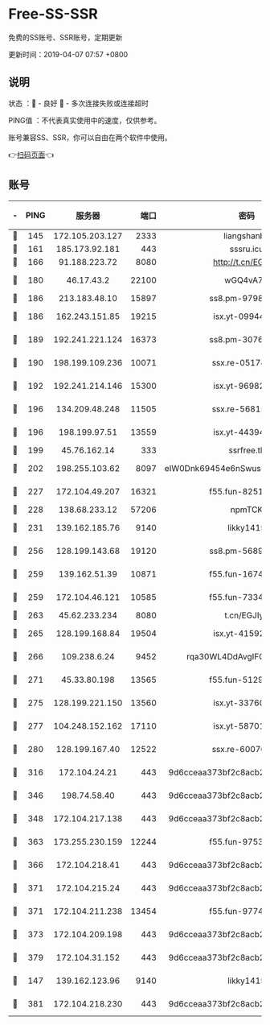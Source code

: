 # Free-SS-SSR

免费的SS账号、SSR账号，定期更新

更新时间：2019-04-07 07:57 +0800

## 说明

状态     ：🙂 - 良好 🙁 - 多次连接失败或连接超时

PING值   ：不代表真实使用中的速度，仅供参考。

账号兼容SS、SSR，你可以自由在两个软件中使用。

👉[扫码页面](https://liesauer.github.io/Free-SS-SSR/)👈

## 账号

|-|PING|服务器|端口|密码|加密方式|区域|
|:----:|:----:|:-----:|-----:|:----:|:----:|:----:|
|🙂|145|172.105.203.127|2333|liangshanbo|chacha20|JP|
|🙂|161|185.173.92.181|443|sssru.icu|rc4-md5|RU|
|🙂|166|91.188.223.72|8080|http://t.cn/EGJIyrl|rc4-md5|RU|
|🙂|180|46.17.43.2|22100|wGQ4vA7D|aes-256-gcm|RU|
|🙂|186|213.183.48.10|15897|ss8.pm-97980704|rc4-md5|RU|
|🙂|186|162.243.151.85|19215|isx.yt-09944441|aes-256-cfb|US|
|🙂|189|192.241.221.124|16373|ss8.pm-30761179|aes-256-cfb|US|
|🙂|190|198.199.109.236|10071|ssx.re-05174264|aes-256-cfb|US|
|🙂|192|192.241.214.146|15300|isx.yt-96982651|aes-256-cfb|US|
|🙂|196|134.209.48.248|11505|ssx.re-56815619|aes-256-cfb|US|
|🙂|196|198.199.97.51|13559|isx.yt-44394689|aes-256-cfb|US|
|🙂|199|45.76.162.14|333|ssrfree.tk|rc4|SG|
|🙂|202|198.255.103.62|8097|eIW0Dnk69454e6nSwuspv9DmS201tQ0D|aes-256-cfb|US|
|🙂|227|172.104.49.207|16321|f55.fun-82511518|aes-256-cfb|SG|
|🙂|228|138.68.233.12|57206|npmTCK|rc4-md5|US|
|🙂|231|139.162.185.76|9140|likky1415|aes-256-cfb|DE|
|🙂|256|128.199.143.68|19120|ss8.pm-56891899|aes-256-cfb|SG|
|🙂|259|139.162.51.39|10871|f55.fun-16741898|aes-256-cfb|SG|
|🙂|259|172.104.46.121|10585|f55.fun-73340973|aes-256-cfb|SG|
|🙂|263|45.62.233.234|8080|t.cn/EGJIyrl|rc4-md5|CA|
|🙂|265|128.199.168.84|19504|isx.yt-41592631|aes-256-cfb|SG|
|🙂|266|109.238.6.24|9452|rqa30WL4DdAvgIFG6Fs3znzTa|aes-256-cfb|FR|
|🙂|271|45.33.80.198|13565|f55.fun-51293077|aes-256-cfb|US|
|🙂|275|128.199.221.150|13560|isx.yt-33760671|aes-256-cfb|SG|
|🙂|277|104.248.152.162|17110|isx.yt-58701145|aes-256-cfb|SG|
|🙂|280|128.199.167.40|12522|ssx.re-60076852|aes-256-cfb|SG|
|🙂|316|172.104.24.21|443|9d6cceaa373bf2c8acb22e60b6a58be6|aes-256-cfb|US|
|🙂|346|198.74.58.40|443|9d6cceaa373bf2c8acb22e60b6a58be6|aes-256-cfb|US|
|🙂|348|172.104.217.138|443|9d6cceaa373bf2c8acb22e60b6a58be6|aes-256-cfb|US|
|🙂|363|173.255.230.159|12244|f55.fun-97535983|aes-256-cfb|US|
|🙂|366|172.104.218.41|443|9d6cceaa373bf2c8acb22e60b6a58be6|aes-256-cfb|US|
|🙂|371|172.104.215.24|443|9d6cceaa373bf2c8acb22e60b6a58be6|aes-256-cfb|US|
|🙂|371|172.104.211.238|13454|f55.fun-97748450|aes-256-cfb|US|
|🙂|373|172.104.209.198|443|9d6cceaa373bf2c8acb22e60b6a58be6|aes-256-cfb|US|
|🙂|379|172.104.31.152|443|9d6cceaa373bf2c8acb22e60b6a58be6|aes-256-cfb|US|
|🙂|147|139.162.123.96|9140|likky1415|aes-256-cfb|JP|
|🙂|381|172.104.218.230|443|9d6cceaa373bf2c8acb22e60b6a58be6|aes-256-cfb|US|
